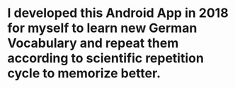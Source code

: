 # I developed this Android App in 2018 for myself to learn new German Vocabulary and repeat them according to scientific repetition cycle to memorize better.
